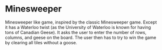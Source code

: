 # Minesweeper

Minesweeper like game, inspired by the classic Minesweeper game. Except it has a Waterloo twist
(as the University of Waterloo is known for having tons of Canadian Geese). It asks the user to enter the
number of rows, columns, and geese on the board. The user then has to try to win the game by clearing all tiles without a goose.